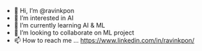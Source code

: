 - 👋 Hi, I’m @ravinkpon
- 👀 I’m interested in AI
- 🌱 I’m currently learning AI & ML
- 💞️ I’m looking to collaborate on ML project
- 📫 How to reach me ... https://www.linkedin.com/in/ravinkpon/

<!---
ravinkpon/ravinkpon is a ✨ special ✨ repository because its `README.md` (this file) appears on your GitHub profile.
You can click the Preview link to take a look at your changes.
--->
